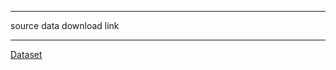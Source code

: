 ******
source data download link
******

[Dataset](https://drive.google.com/drive/folders/1JSsYmevkxQFanoKOi_i1ooA6pH3s9sDr?usp=sharing)
